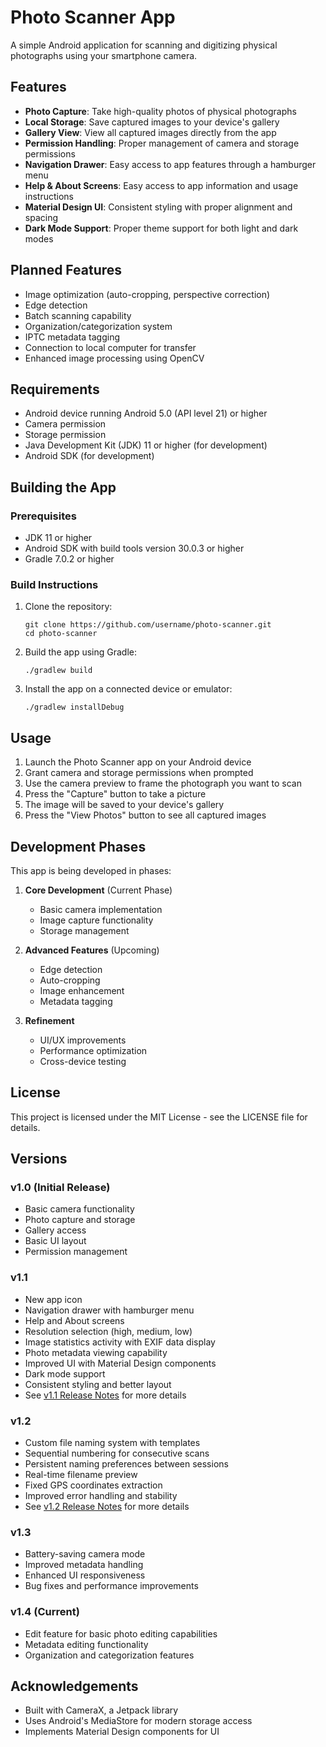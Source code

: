 # Photo Scanner App

A simple Android application for scanning and digitizing physical photographs using your smartphone camera.

## Features

- **Photo Capture**: Take high-quality photos of physical photographs
- **Local Storage**: Save captured images to your device's gallery
- **Gallery View**: View all captured images directly from the app
- **Permission Handling**: Proper management of camera and storage permissions
- **Navigation Drawer**: Easy access to app features through a hamburger menu
- **Help & About Screens**: Easy access to app information and usage instructions
- **Material Design UI**: Consistent styling with proper alignment and spacing
- **Dark Mode Support**: Proper theme support for both light and dark modes

## Planned Features

- Image optimization (auto-cropping, perspective correction)
- Edge detection
- Batch scanning capability
- Organization/categorization system
- IPTC metadata tagging
- Connection to local computer for transfer
- Enhanced image processing using OpenCV

## Requirements

- Android device running Android 5.0 (API level 21) or higher
- Camera permission
- Storage permission
- Java Development Kit (JDK) 11 or higher (for development)
- Android SDK (for development)

## Building the App

### Prerequisites

- JDK 11 or higher
- Android SDK with build tools version 30.0.3 or higher
- Gradle 7.0.2 or higher

### Build Instructions

1. Clone the repository:
   ```
   git clone https://github.com/username/photo-scanner.git
   cd photo-scanner
   ```

2. Build the app using Gradle:
   ```
   ./gradlew build
   ```

3. Install the app on a connected device or emulator:
   ```
   ./gradlew installDebug
   ```

## Usage

1. Launch the Photo Scanner app on your Android device
2. Grant camera and storage permissions when prompted
3. Use the camera preview to frame the photograph you want to scan
4. Press the "Capture" button to take a picture
5. The image will be saved to your device's gallery
6. Press the "View Photos" button to see all captured images

## Development Phases

This app is being developed in phases:

1. **Core Development** (Current Phase)
   - Basic camera implementation
   - Image capture functionality
   - Storage management

2. **Advanced Features** (Upcoming)
   - Edge detection
   - Auto-cropping
   - Image enhancement
   - Metadata tagging

3. **Refinement**
   - UI/UX improvements
   - Performance optimization
   - Cross-device testing

## License

This project is licensed under the MIT License - see the LICENSE file for details.
## Versions

### v1.0 (Initial Release)
- Basic camera functionality
- Photo capture and storage
- Gallery access
- Basic UI layout
- Permission management

### v1.1
- New app icon
- Navigation drawer with hamburger menu
- Help and About screens
- Resolution selection (high, medium, low)
- Image statistics activity with EXIF data display
- Photo metadata viewing capability
- Improved UI with Material Design components
- Dark mode support
- Consistent styling and better layout
- See [v1.1 Release Notes](v1.1-release-notes.md) for more details

### v1.2
- Custom file naming system with templates
- Sequential numbering for consecutive scans
- Persistent naming preferences between sessions
- Real-time filename preview
- Fixed GPS coordinates extraction
- Improved error handling and stability
- See [v1.2 Release Notes](v1.2-release-notes.md) for more details

### v1.3
- Battery-saving camera mode
- Improved metadata handling
- Enhanced UI responsiveness
- Bug fixes and performance improvements

### v1.4 (Current)
- Edit feature for basic photo editing capabilities
- Metadata editing functionality
- Organization and categorization features

## Acknowledgements

- Built with CameraX, a Jetpack library
- Uses Android's MediaStore for modern storage access
- Implements Material Design components for UI

